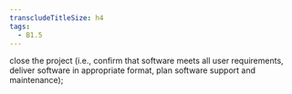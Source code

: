 ```yaml
---
transcludeTitleSize: h4
tags:
  - B1.5
---
```

close the project (i.e., confirm that software meets all user requirements, deliver software in appropriate format, plan software support and maintenance);